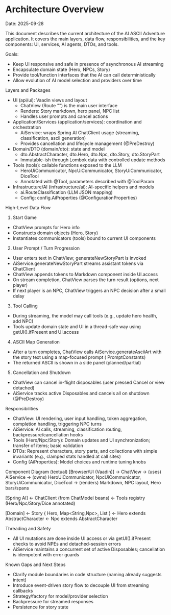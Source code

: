 # Architecture Overview

Date: 2025-09-28

This document describes the current architecture of the AI ASCII Adventure application. It covers the main layers, data
flow, responsibilities, and the key components: UI, services, AI agents, DTOs, and tools.

Goals:

- Keep UI responsive and safe in presence of asynchronous AI streaming
- Encapsulate domain state (Hero, NPCs, Story)
- Provide tool/function interfaces that the AI can call deterministically
- Allow evolution of AI model selection and providers over time

Layers and Packages

- UI (api/ui): Vaadin views and layout
    - ChatView (Route "") is the main user interface
    - Renders: Story markdown, hero panel, NPC list
    - Handles user prompts and cancel actions
- Application/Services (application/services): coordination and orchestration
    - AiService: wraps Spring AI ChatClient usage (streaming, classification, ascii generation)
    - Provides cancellation and lifecycle management (@PreDestroy)
- Domain/DTO (domain/dto): state and model
    - dto.AbstractCharacter, dto.Hero, dto.Npc, dto.Story, dto.StoryPart
    - Immutable-ish through Lombok data with controlled update methods
- Tools (tools): callable functions exposed to the LLM
    - HeroUiCommunicator, NpcUiCommunicator, StoryUiCommunicator, DiceTool
    - Annotated with @Tool, parameters described with @ToolParam
- Infrastructure/AI (infrastructure/ai): AI-specific helpers and models
    - ai.RouteClassification (LLM JSON mapping)
    - Config: config.AiProperties (@ConfigurationProperties)

High-Level Data Flow

1) Start Game

- ChatView prompts for Hero info
- Constructs domain objects (Hero, Story)
- Instantiates communicators (tools) bound to current UI components

2) User Prompt / Turn Progression

- User enters text in ChatView; generateNewStoryPart is invoked
- AiService.generateNewStoryPart streams assistant tokens via ChatClient
- ChatView appends tokens to Markdown component inside UI.access
- On stream completion, ChatView parses the turn result (options, next player)
- If next player is an NPC, ChatView triggers an NPC decision after a small delay

3) Tool Calling

- During streaming, the model may call tools (e.g., update hero health, add NPC)
- Tools update domain state and UI in a thread-safe way using getUI().ifPresent and UI.access

4) ASCII Map Generation

- After a turn completes, ChatView calls AiService.generateAsciiArt with the story text using a map-focused prompt (
  PromptConstants)
- The returned ASCII is shown in a side panel (planned/partial)

5) Cancellation and Shutdown

- ChatView can cancel in-flight disposables (user pressed Cancel or view detached)
- AiService tracks active Disposables and cancels all on shutdown (@PreDestroy)

Responsibilities

- ChatView: UI rendering, user input handling, token aggregation, completion handling, triggering NPC turns
- AiService: AI calls, streaming, classification routing, backpressure/cancellation hooks
- Tools (Hero/Npc/Story): Domain updates and UI synchronization; transfer of items; basic validation
- DTOs: Represent characters, story parts, and collections with simple invariants (e.g., clamped stats handled at call
  sites)
- Config (AiProperties): Model choices and runtime tuning knobs

Component Diagram (textual)
[Browser/UI (Vaadin)]
-> ChatView
-> (uses) AiService
-> (owns) HeroUiCommunicator, NpcUiCommunicator, StoryUiCommunicator, DiceTool
-> (renders) Markdown, NPC layout, Hero bars/spans

[Spring AI]
<- ChatClient (from ChatModel beans)
<- Tools registry (Hero/Npc/Story/Dice annotated)

[Domain]
<- Story { Hero, Map<String,Npc>, List<StoryPart> }
<- Hero extends AbstractCharacter
<- Npc extends AbstractCharacter

Threading and Safety

- All UI mutations are done inside UI.access or via getUI().ifPresent checks to avoid NPEs and detached-session errors
- AiService maintains a concurrent set of active Disposables; cancellation is idempotent with error guards

Known Gaps and Next Steps

- Clarify module boundaries in code structure (naming already suggests intent)
- Introduce event-driven story flow to decouple UI from streaming callbacks
- Strategy/factory for model/provider selection
- Backpressure for streamed responses
- Persistence for story state
